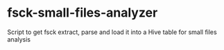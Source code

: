 # fsck-small-files-analyzer


Script to get fsck extract, parse and load it into a Hive table for small files analysis
